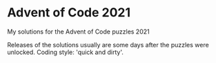 # Advent of Code 2021
My solutions for the Advent of Code puzzles 2021

Releases of the solutions usually are some days after the puzzles were unlocked. Coding style: 'quick and dirty'.

